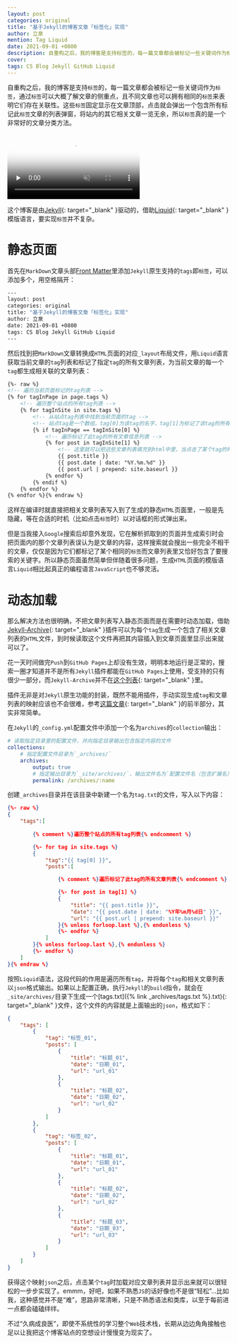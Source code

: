 ```yaml
---
layout: post
categories: original
title: "基于Jekyll的博客文章「标签化」实现"
author: 立泉
mention: Tag Liquid
date: 2021-09-01 +0800
description: 自重构之后，我的博客是支持标签的，每一篇文章都会被标记一些关键词作为标签，通过标签可以大概了解文章的侧重点，且不同文章也可以拥有相同的标签来表明它们存在关联性。这些标签固定显示在文章顶部，点击就会弹出一个包含了所有标记这个标签的文章列表弹窗，将站内的其它相关文章一览无余，所以标签真的是一个非常好的文章分类方法。
cover: 
tags: CS Blog Jekyll GitHub Liquid
---
```


自重构之后，我的博客是支持`标签`的，每一篇文章都会被标记一些关键词作为`标签`，通过`标签`可以大概了解文章的侧重点，且不同文章也可以拥有相同的`标签`来表明它们存在关联性。这些`标签`固定显示在文章顶部，点击就会弹出一个包含所有标记此`标签`文章的列表弹窗，将站内的其它相关文章一览无余，所以`标签`真的是一个非常好的文章分类方法。

<video playsinline controls muted preload="none" poster="https://apqx.oss-cn-hangzhou.aliyuncs.com/blog/20210901/tags_h264_thumb.jpg">
    <!-- chrome不支持h265 -->
    <source src="https://apqx.oss-cn-hangzhou.aliyuncs.com/blog/20210901/tags_h264.mp4" type="video/mp4">
</video>

这个博客是由[Jekyll](https://jekyllrb.com){: target="_blank" }驱动的，借助[Liquid](https://shopify.github.io/liquid/){: target="_blank" }模版语言，要实现`标签`并不复杂。

# 静态页面

首先在`MarkDown`文章头部[Front Matter](https://jekyllrb.com/docs/front-matter/)里添加`Jekyll`原生支持的`tags`即`标签`，可以添加多个，用空格隔开：

```sh
---
layout: post
categories: original
title: "基于Jekyll的博客文章「标签化」实现"
author: 立泉
date: 2021-09-01 +0800
tags: CS Blog Jekyll GitHub Liquid
---
```

然后找到把`MarkDown`文章转换成`HTML`页面的对应`_layout`布局文件，用`Liquid`语言获取当前文章的`tag`列表和标记了指定`tag`的所有文章列表，为当前文章的每一个`tag`都生成相关联的文章列表：

```html
{%- raw %}
<!-- 遍历当前页面标记的tag列表 -->
{% for tagInPage in page.tags %}
    <!-- 遍历整个站点的所有tag列表 -->
    {% for tagInSite in site.tags %}
        <!-- 从站点tag列表中找到当前页面的tag -->
        <!-- 站点tag是一个数组，tag[0]为该tag的名字，tag[1]为标记了该tag的所有文章信息列表 -->
        {% if tagInPage == tagInSite[0] %}
            <!-- 遍历标记了此tag的所有文章信息列表 -->
            {% for post in tagInSite[1] %}
                <!-- 这里就可以把这些文章列表填充到html中里，当点击了某个tag的时候以合适的方式显示出来，我用的是弹窗 -->
                {{ post.title }}
                {{ post.date | date: "%Y.%m.%d" }}
                {{ post.url | prepend: site.baseurl }}
            {% endfor %}
        {% endif %}
    {% endfor %}
{% endfor %}{% endraw %}
```

这样在编译时就直接把相关文章列表写入到了生成的静态`HTML`页面里，一般是先隐藏，等在合适的时机（比如点击`标签`时）以对话框的形式弹出来。

但是当我接入`Google`搜索后却意外发现，它在解析抓取到的页面并生成索引时会把页面内的那个文章列表误认为是文章的内容，这样搜索就会搜出一些完全不相干的文章，仅仅是因为它们都标记了某个相同的`标签`而文章列表里又恰好包含了要搜索的关键字。所以静态页面虽然简单但伴随着很多问题，生成`HTML`页面的模版语言`Liquid`相比起真正的编程语言`JavaScript`也不够灵活。

# 动态加载

那么解决方法也很明确，不把文章列表写入静态页面而是在需要时动态加载，借助[Jekyll-Archive](https://github.com/jekyll/jekyll-archives){: target="_blank" }插件可以为每个`tag`生成一个包含了相关文章列表的`HTML`文件，到时候读取这个文件再把其内容插入到文章页面里显示出来就可以了。

花一天时间做完`Push`到`GitHub Pages`上却没有生效，明明本地运行是正常的，搜索一圈才知道并不是所有`Jekyll`插件都能在`GitHub Pages`上使用，受支持的只有很少一部分，而`Jekyll-Archive`并不在[这个列表](https://pages.github.com/versions/){: target="_blank" }里。

插件无非是对`Jekyll`原生功能的封装，既然不能用插件，手动实现生成`tag`和文章列表的映射应该也不会很难，参考[这篇文章](https://aneejian.com/automated-jekyll-archives-github-pages/){: target="_blank" }的前半部分，其实非常简单。

在`Jekyll`的`_config.yml`配置文件中添加一个名为`archives`的`collection`输出：

```yml
# 读取指定目录里的配置文件，并向指定目录输出包含指定内容的文件
collections:
    # 指定配置文件目录为`_archives/`
    archives:
        output: true
        # 指定输出目录为`_site/archives/`，输出文件名为`配置文件名（包含扩展名）`
        permalink: /archives/:name
```

创建`_archives`目录并在该目录中新建一个名为`tag.txt`的文件，写入以下内容：

```json
{%- raw %}
{
    "tags":[
        
        {% comment %}遍历整个站点的所有tag列表{% endcomment %}

        {%- for tag in site.tags %}
        {
            "tag":"{{ tag[0] }}",
            "posts":[

                {% comment %}遍历标记了此tag的所有文章列表{% endcomment %}

                {%- for post in tag[1] %}
                {
                    "title": "{{ post.title }}",
                    "date": "{{ post.date | date: "%Y年%m月%d日" }}",
                    "url": "{{ post.url | prepend: site.baseurl }}"
                }{% unless forloop.last %},{% endunless %}
                {%- endfor %}
            ]
        }{% unless forloop.last %},{% endunless %}
        {%- endfor %}
    ]
}{% endraw %}
```

按照`Liquid`语法，这段代码的作用是遍历所有`tag`，并将每个`tag`和相关文章列表以`json`格式输出。如果以上配置正确，执行`Jekyll`的`build`指令，就会在`_site/archives/`目录下生成一个[tags.txt]({% link _archives/tags.txt %}.txt){: target="_blank" }文件，这个文件的内容就是上面输出的`json`，格式如下：

```json
{
    "tags": [
        {
            "tag": "标签_01",
            "posts": [
                {
                    "title": "标题_01",
                    "date": "日期_01",
                    "url": "url_01"
                },
                {
                    "title": "标题_02",
                    "date": "日期_02",
                    "url": "url_02"
                }
            ]
        },
        {
            "tag": "标签_02",
            "posts": [
                {
                    "title": "标题_01",
                    "date": "日期_01",
                    "url": "url_01"
                },
                {
                    "title": "标题_02",
                    "date": "日期_02",
                    "url": "url_02"
                },
                {
                    "title": "标题_03",
                    "date": "日期_03",
                    "url": "url_03"
                }
            ]
        }
    ]
}
```

获得这个映射`json`之后，点击某个`tag`时加载对应文章列表并显示出来就可以很轻松的一步步实现了。emmm，好吧，如果不熟悉`JS`的话好像也不是很“轻松”...比如我，这种感觉并不是“难”，思路非常清晰，只是不熟悉语法和类库，以至于每前进一点都会磕磕绊绊。

不过“久病成良医”，即使不系统性的学习整个`Web`技术栈，长期从边边角角接触也足以让我把这个博客站点的空想设计慢慢变为现实了。